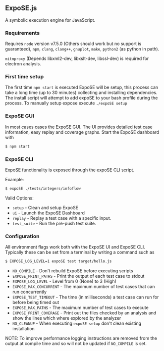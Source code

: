 ## ExpoSE.js

A symbolic execution engine for JavaScript.

### Requirements

Requires `node` version v7.5.0 (Others should work but no support is guaranteed), `npm`, `clang`, `clang++`, `gnuplot`, `make`, `python2` (as python in path).

`mitmproxy` (Depends libxml2-dev, libxslt-dev, libssl-dev) is required for electron analysis.

### First time setup

The first time `npm start` is executed ExpoSE will be setup, this process can take a long time (up to 30 minutes) collecting and installing dependencies. The install script will attempt to add expoSE to your bash profile during the process. To manually setup expose execute `./expoSE setup`

### ExpoSE GUI

In most cases cases the ExpoSE GUI. The UI provides detailed test case information, easy replay and coverage graphs. Start the ExpoSE dashboard with

```sh
$ npm start
```

### ExpoSE CLI

ExpoSE functionality is exposed through the expoSE CLI script.

Example:

```sh
$ expoSE ./tests/integers/infoflow
```

Valid Options:

* `setup`      - Clean and setup ExpoSE
* `ui`         - Launch the ExpoSE Dashboard
* `replay`     - Replay a test case with a specific input.
* `test_suite` - Run the pre-push test suite.

### Configuration

All environment flags work both with the ExpoSE UI and ExpoSE CLI. Typically these can be set from a terminal by writing a command such as

```sh
$ EXPOSE_LOG_LEVEL=1 expoSE test target/hello.js
```

* `NO_COMPILE`              - Don't rebuild ExpoSE before executing scripts
* `EXPOSE_PRINT_PATHS`      - Print the output of each test case to stdout
* `EXPOSE_LOG_LEVEL`        - Level from 0 (None) to 3 (High)
* `EXPOSE_MAX_CONCURRENT`   - The maximum number of test cases that can run concurrently
* `EXPOSE_TEST_TIMEOUT`     - The time (in milliseconds) a test case can run for before being timed out
* `EXPOSE_MAX_PATHS`        - The maximum number of test cases to execute
* `EXPOSE_PRINT_COVERAGE`   - Print out the files checked by an analysis and show the lines which where explored by the analyzer
* `NO_CLEANUP`              - When executing `expoSE setup` don't clean existing installation

NOTE: To improve performance logging instructions are removed from the output at compile time and so will not be updated if `NO_COMPILE` is set.
